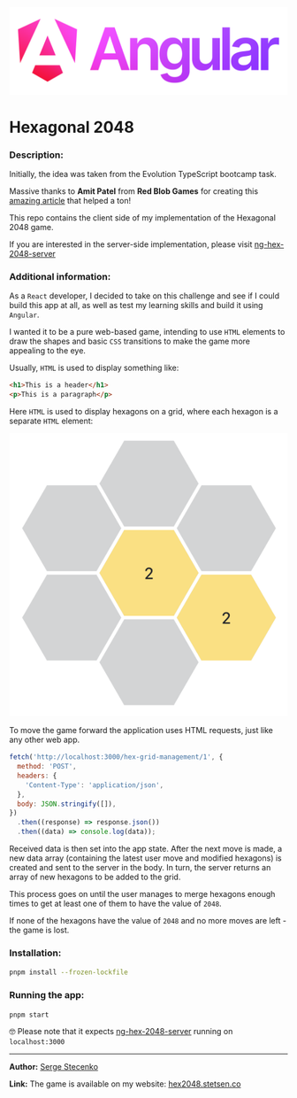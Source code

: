 <p align="center">
  <img src="./.github/images/angular_wordmark_gradient.png" alt="Angular Logo" />
</p>

# Hexagonal 2048

### Description:

Initially, the idea was taken from the Evolution TypeScript bootcamp task.

Massive thanks to **Amit Patel** from **Red Blob Games** for creating this [amazing article](https://www.redblobgames.com/grids/hexagons/) that helped a ton!

This repo contains the client side of my implementation of the Hexagonal 2048 game.

If you are interested in the server-side implementation, please visit [ng-hex-2048-server](https://github.com/serge-st/ng-hex-2048-server)

### Additional information:

As a `React` developer, I decided to take on this challenge and see if I could build this app at all, as well as test my learning skills and build it using `Angular`.

I wanted it to be a pure web-based game, intending to use `HTML` elements to draw the shapes and basic `CSS` transitions to make the game more appealing to the eye.

Usually, `HTML` is used to display something like:

```html
<h1>This is a header</h1>
<p>This is a paragraph</p>
```

Here `HTML` is used to display hexagons on a grid, where each hexagon is a separate `HTML` element:

![Hexagon HTML](./.github/images//hex_html.png)

To move the game forward the application uses HTML requests, just like any other web app.

```js
fetch('http://localhost:3000/hex-grid-management/1', {
  method: 'POST',
  headers: {
    'Content-Type': 'application/json',
  },
  body: JSON.stringify([]),
})
  .then((response) => response.json())
  .then((data) => console.log(data));
```

Received data is then set into the app state. After the next move is made, a new data array (containing the latest user move and modified hexagons) is created and sent to the server in the body. In turn, the server returns an array of new hexagons to be added to the grid.

This process goes on until the user manages to merge hexagons enough times to get at least one of them to have the value of `2048`.

If none of the hexagons have the value of `2048` and no more moves are left - the game is lost.

### Installation:

```bash
pnpm install --frozen-lockfile
```

### Running the app:

```bash
pnpm start
```

🤓 Please note that it expects [ng-hex-2048-server](https://github.com/serge-st/ng-hex-2048-server) running on `localhost:3000`

---

**Author:** [Serge Stecenko](https://www.linkedin.com/in/serge-stecenko/)

**Link:** The game is available on my website: [hex2048.stetsen.co](https://hex2048.stetsen.co/)
